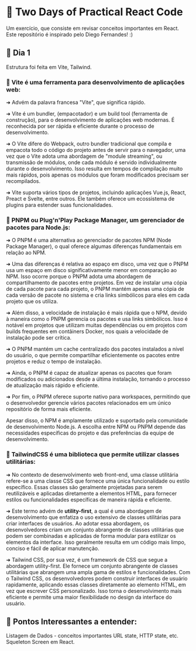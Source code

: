 # :butterfly: Two Days of Practical React Code

Um exercício, que consiste em revisar conceitos importantes em React. Este repositório é inspirado pelo Diego Fernandes! :)

## :seedling: Dia 1

Estrutura foi feita em Vite, Tailwind.

### :snail: **Vite** é uma ferramenta para desenvolvimento de aplicações web:

➜ Advém da palavra francesa "Vite", que significa rápido.

➜ Vite é um bundler, (empacotador) e um build tool (ferramenta de construção), para o desenvolvimento de aplicações web modernas. É reconhecida por ser rápida e eficiente durante o processo de desenvolvimento.

➜ O Vite difere do Webpack, outro bundler tradicional que compila e empacota todo o código do projeto antes de servir para o navegador, uma vez que o Vite adota uma abordagem de "module streaming", ou transmissão de módulos, onde cada módulo é servido individualmente durante o desenvolvimento. Isso resulta em tempos de compilação muito mais rápidos, pois apenas os módulos que foram modificados precisam ser recompilados.

➜ Vite suporta vários tipos de projetos, incluindo aplicações Vue.js, React, Preact e Svelte, entre outros. Ele também oferece um ecossistema de plugins para estender suas funcionalidades.

### :pig_nose: **PNPM** ou Plug'n'Play Package Manager, um gerenciador de pacotes para Node.js:

➜ O PNPM é uma alternativa ao gerenciador de pacotes NPM (Node Package Manager), o qual oferece algumas diferenças fundamentais em relação ao NPM.

➜ Uma das diferenças é relativa ao espaço em disco, uma vez que o PNPM usa um espaço em disco significativamente menor em comparação ao NPM. Isso ocorre porque o PNPM adota uma abordagem de compartilhamento de pacotes entre projetos. Em vez de instalar uma cópia de cada pacote para cada projeto, o PNPM mantém apenas uma cópia de cada versão de pacote no sistema e cria links simbólicos para eles em cada projeto que os utiliza.

➜ Além disso, a velocidade de instalação é mais rápida que o NPM, devido à maneira como o PNPM gerencia os pacotes e usa links simbólicos. Isso é notável em projetos que utilizam muitas dependências ou em projetos com builds frequentes em contâiners Docker, nos quais a velocidade de instalação pode ser crítica.

➜ O PNPM mantém um cache centralizado dos pacotes instalados a nível do usuário, o que permite compartilhar eficientemente os pacotes entre projetos e reduz o tempo de instalação.

➜ Ainda, o PNPM é capaz de atualizar apenas os pacotes que foram modificados ou adicionados desde a última instalação, tornando o processo de atualização mais rápido e eficiente.

➜ Por fim, o PNPM oferece suporte nativo para workspaces, permitindo que o desenvolvedor gerencie vários pacotes relacionados em um único repositório de forma mais eficiente.

Apesar disso, o NPM é amplamente utilizado e suportado pela comunidade de desenvolvimento Node.js. A escolha entre NPM ou PNPM depende das necessidades específicas do projeto e das preferências da equipe de desenvolvimento.

### :lady_beetle: **TailwindCSS** é uma biblioteca que permite utilizar classes utilitárias:

➜ No contexto de desenvolvimento web front-end, uma classe utilitária refere-se a uma classe CSS que fornece uma única funcionalidade ou estilo específico. Essas classes são geralmente projetadas para serem reutilizáveis e aplicadas diretamente a elementos HTML, para fornecer estilos ou funcionalidades específicas de maneira rápida e eficiente.

➜ Este termo advém de **utility-first**, a qual é uma abordagem de desenvolvimento que enfatiza o uso extensivo de classes utilitárias para criar interfaces de usuários. Ao adotar essa abordagem, os desenvolvedores criam um conjunto abrangente de classes utilitárias que podem ser combinadas e aplicadas de forma modular para estilizar os elementos da interface. Isso geralmente resulta em um código mais limpo, conciso e fácil de aplicar manutenção.

➜ Tailwind CSS, por sua vez, é um framework de CSS que segue a abordagem utility-first. Ele fornece um conjunto abrangente de classes utilitárias que abrangem uma ampla gama de estilos e funcionalidades. Com o Tailwind CSS, os desenvolvedores podem construir interfaces de usuário rapidamente, aplicando essas classes diretamente ao elemento HTML, em vez que escrever CSS personalizado. Isso torna o desenvolvimento mais eficiente e permite uma maior flexibilidade no design da interface do usuário.

## :sunflower: Pontos Interessantes a entender:

Listagem de Dados - conceitos importantes URL state, HTTP state, etc.
Squeleton Screen em React.
